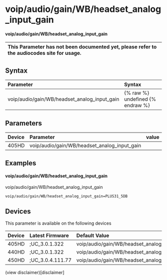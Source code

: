 ﻿---
description: voip/audio/gain/WB/headset_analog_input_gain
search:
    keywords: ['voip','audio','gain','WB','headset_analog_input_gain']
---

# voip/audio/gain/WB/headset_analog_input_gain

#### voip/audio/gain/WB/headset_analog_input_gain


| This Parameter has not been documented yet, please refer to the audiocodes site for usage.  |
| :--- |

## Syntax
| Parameter | Syntax |
| :--- | :--- |
|voip/audio/gain/WB/headset_analog_input_gain | {% raw %} undefined {% endraw %} |

## Parameters
|Device|Parameter|value|Description|
|:---|:---|:---|:---|
| 405HD | voip/audio/gain/WB/headset_analog_input_gain |  |  |

## Examples
#### voip/audio/gain/WB/headset_analog_input_gain

voip/audio/gain/WB/headset_analog_input_gain

```
voip/audio/gain/WB/headset_analog_input_gain=PLUS31_5DB
```

## Devices
This parameter is available on the following devices

| Device | Latest Firmware | Default Value |
|:---|:---|:---|
| 405HD | ;UC_3.0.1.322 | voip/audio/gain/WB/headset_analog_input_gain=PLUS31_5DB 
| 440HD | ;UC_3.0.1.322 | voip/audio/gain/WB/headset_analog_input_gain=PLUS34_5DB 
| 450HD | ;UC_3.0.4.111.77 | voip/audio/gain/WB/headset_analog_input_gain=PLUS34_5DB 

(view disclaimer)[disclaimer]
